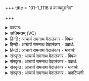 +++
title = "01-1_1116 प्र काव्यमुशनेव"

+++
<details><summary>पदपाठः</summary>

प्र꣢। का꣡व्य꣢꣯म्। उ꣣श꣡ना꣢। इ꣣व। ब्रुवाणः꣢। दे꣣वः꣢। दे꣣वा꣡ना꣢म्। ज꣡नि꣢꣯म। वि꣣वक्ति। म꣡हि꣢꣯व्रतः। म꣡हि꣢꣯। व्र꣣तः। शु꣡चि꣢꣯बन्धुः। शु꣡चि꣢꣯। ब꣣न्धुः। पावकः꣢। प꣣दा꣢। व꣣राहः꣢। अ꣣भि꣢। ए꣣ति। रे꣡भ꣢꣯न्। १११६।
</details>

<details><summary>अधिमन्त्रम् (VC)</summary>

- पवमानः सोमः
- वृषगणो वासिष्ठः
- त्रिष्टुप्
- धैवतः
</details>

<details><summary>हिन्दी : आचार्य रामनाथ वेदालंकार - विषयः</summary>

प्रथम ऋचा की पूर्वार्चिक में ५२४ क्रमाङ्क पर परमात्मा के विषय में व्याख्या की जा चुकी है। यहाँ आचार्य और शिष्य का विषय कहा जा रहा है।
</details>

<details><summary>हिन्दी : आचार्य रामनाथ वेदालंकार - पदार्थः</summary>

पदार्थान्वय -  (उशना इव) मनुष्यों के हितकाङ्क्षी परमेश्वर के समान अर्थात् जैसे परमेश्वर ने सृष्टि के आदि में वेदकाव्य का उपदेश किया था, वैसे ही (काव्यम्) वेदकाव्य को (प्र ब्रुवाणः) छात्रों के लिए उपदेश करता हुआ (देवः) दिव्य गुणों से युक्त सोम अर्थात् विद्यारस का भण्डार आचार्य (देवानाम्) जगत् के दिव्य पदार्थ सूर्य, चन्द्र, विद्युत्, नक्षत्र, जल, वायु, अग्नि, पर्वत, नदी, समुद्र आदियों के (जनिम्) जन्म की (विवत्ति) व्याख्या करता है अर्थात् कैसे उन पदार्थों की उत्पत्ति हुई, उन पदार्थों में क्या गुण हैं, क्या उनका उपयोग है, आदि बातें शिष्यों को बतलाता है। (महिव्रतः) महान् व्रतों और महान् कर्मोंवाला, (शुचिबन्धुः) पवित्र परमेश्वर जिसका बन्धु है, ऐसा (पावकः) पवित्रता देनेवाला (वराहः) जलवर्षी बादल के समान विद्यावर्षी आचार्य (पदा) शास्त्रों के सुबन्त एवं तिङन्त पदों का (रेभन्) उच्चारण करता हुआ (अभ्येति) पढ़ाने के लिए आता है ॥१॥ यहाँ उपमालङ्कार है ॥१॥
</details>

<details><summary>हिन्दी : आचार्य रामनाथ वेदालंकार - भावार्थः</summary>

भावार्थ -  सब शास्त्रों में पारंगत, सुयोग्य आचार्य शास्त्र के गूढ़ तत्त्व का भी इस प्रकार उपदेश करता है, जिससे विद्यार्थियों की बुद्धि में वह विषय हस्तामलकवत् स्पष्ट हो जाता है। स्वयं पवित्र, दूसरों को पवित्र करनेवाला, परमेश्वर का सखा वह आचार्य छात्रों का वन्दनीय होता है ॥१॥
</details>

<details><summary>संस्कृत : आचार्य रामनाथ वेदालंकार - विषयः</summary>

तत्र प्रथमा ऋक् पूर्वार्चिके ५२४ क्रमाङ्के परमात्मविषये व्याख्याता। अत्राचार्यशिष्यविषय उच्यते।
</details>

<details><summary>संस्कृत : आचार्य रामनाथ वेदालंकार - पदार्थः</summary>

पदार्थान्वय -  (उशना इव) जनानां हितकामः परमेश्वर इव, परमेश्वरो यथा सृष्ट्यादौ वेदकाव्यमुपदिष्टवान् तथा (काव्यम्) वेदकाव्यम् (प्र ब्रुवाणः) छात्रेभ्य उपदिशन् (देवः) दिव्यगुणयुक्तः सोमः विद्यारसागारः आचार्यः (देवानाम्) जगतो दिव्यपदार्थानां सूर्यचन्द्रविद्युन्नक्षत्रजलवाय्वग्निगिरिसरित्सागर- प्रभृतीनाम् (जनिम) जन्म (विवक्ति) व्याख्याति। कथं तेषां पदार्थानां जन्म संजातं, किंगुणास्ते पदार्थाः, कश्च तेषामुपयोग इत्यादि शिष्याणां पुरतो व्याचष्टे। [वच परिभाषणे, अदादिः, वक्ति इति प्राप्ते व्यत्ययेन विकरणस्य श्लुः, बहुलं छन्दसि। अ० ७।४।७८ इत्यभ्यासस्य इत्वम्।] (महिव्रतः) महाव्रतः महाकर्मा वा, (शुचिबन्धुः) शुचिः पवित्रः परमेश्वरो बन्धुर्यस्य सः, (पावकः) पवित्रतासम्पादकः (वराहः) जलवर्षको मेघ इव विद्यावर्षकः आचार्यः। [वराहो मेघो भवति वराहारः। निरु० ५।४।२१।] (पदा) शास्त्राणां सुप्तिङन्तादीनि पदानि (रेभन्) उच्चारयन्। [रेभृ शब्दे, भ्वादिः।] (अभ्येति) अध्यापनार्थमागच्छति ॥१॥ अत्रोपमालङ्कारः ॥१॥
</details>

<details><summary>संस्कृत : आचार्य रामनाथ वेदालंकार - भावार्थः</summary>

भावार्थ -  सर्वेषां शास्त्राणां पारंगतः सुयोग्य आचार्यो गूढमपि शास्त्रतत्त्वं तथोपदिशति यथा विद्यार्थिनां मतौ स विषयो हस्तामलकवत् स्पष्टो जायते। स्वयं पवित्रोऽन्येषां पावकः परमेश्वरस्य सखा स आचार्यश्छात्राणां वन्दनीयः खलु ॥१॥
</details>

<details><summary>संस्कृत : आचार्य रामनाथ वेदालंकार - पादटिप्पनी</summary>

टिप्पनी -   १. ऋ० ९।९७।७, साम० ५२४।
</details>